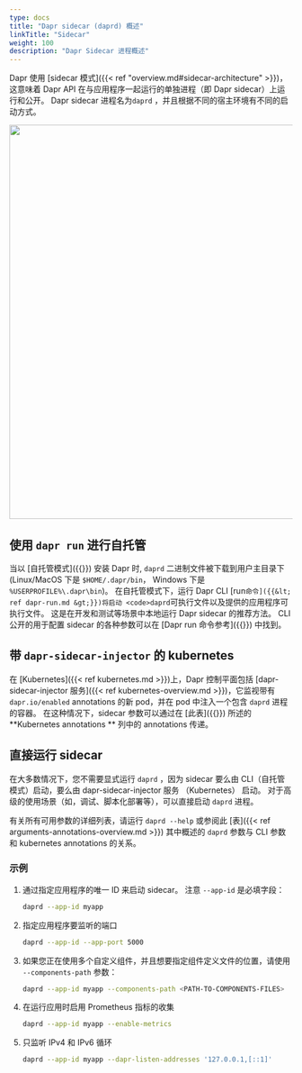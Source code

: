 ```yaml
---
type: docs
title: "Dapr sidecar (daprd) 概述"
linkTitle: "Sidecar"
weight: 100
description: "Dapr Sidecar 进程概述"
---
```


Dapr 使用 [sidecar 模式]({{< ref "overview.md#sidecar-architecture" >}})，这意味着 Dapr API 在与应用程序一起运行的单独进程（即 Dapr sidecar）上运行和公开。 Dapr sidecar 进程名为`daprd` ，并且根据不同的宿主环境有不同的启动方式。

<img src="/images/overview-sidecar-model.png" width=700>

## 使用 `dapr run` 进行自托管

当以 [自托管模式]({{<ref self-hosted>}}) 安装 Dapr 时, `daprd` 二进制文件被下载到用户主目录下 (Linux/MacOS 下是 `$HOME/.dapr/bin`， Windows 下是 `%USERPROFILE%\.dapr\bin`)。 在自托管模式下，运行 Dapr CLI [</code>run`命令]({{&lt; ref dapr-run.md &gt;}})将启动 <code>daprd`可执行文件以及提供的应用程序可执行文件。 这是在开发和测试等场景中本地运行 Dapr sidecar 的推荐方法。 CLI 公开的用于配置 sidecar 的各种参数可以在 [Dapr run 命令参考]({{<ref dapr-run>}}) 中找到。

## 带 `dapr-sidecar-injector` 的 kubernetes

在 [Kubernetes]({{< ref kubernetes.md >}})上，Dapr 控制平面包括 [dapr-sidecar-injector 服务]({{< ref kubernetes-overview.md >}})，它监视带有 `dapr.io/enabled` annotations 的新 pod，并在 pod 中注入一个包含 `daprd` 进程的容器。 在这种情况下，sidecar 参数可以通过在 [此表]({{<ref arguments-annotations-overview>}}) 所述的 **Kubernetes annotations ** 列中的 annotations 传递。

## 直接运行 sidecar

在大多数情况下，您不需要显式运行 `daprd` ，因为 sidecar 要么由 CLI（自托管模式）启动，要么由 dapr-sidecar-injector 服务 （Kubernetes） 启动。 对于高级的使用场景（如，调试、脚本化部署等），可以直接启动 `daprd` 进程。

有关所有可用参数的详细列表，请运行 `daprd --help` 或参阅此 [表]({{< ref arguments-annotations-overview.md >}}) 其中概述的 `daprd` 参数与 CLI 参数和 kubernetes annotations 的关系。

### 示例

1. 通过指定应用程序的唯一 ID 来启动 sidecar。 注意 `--app-id` 是必填字段：

   ```bash
   daprd --app-id myapp
   ```

2. 指定应用程序要监听的端口

   ```bash
   daprd --app-id --app-port 5000
   ```

3. 如果您正在使用多个自定义组件，并且想要指定组件定义文件的位置，请使用 `--components-path` 参数：

   ```bash
   daprd --app-id myapp --components-path <PATH-TO-COMPONENTS-FILES>
   ```

4. 在运行应用时启用 Prometheus 指标的收集

   ```bash
   daprd --app-id myapp --enable-metrics
   ```

5. 只监听 IPv4 和 IPv6 循环

   ```bash
   daprd --app-id myapp --dapr-listen-addresses '127.0.0.1,[::1]'
   ```
